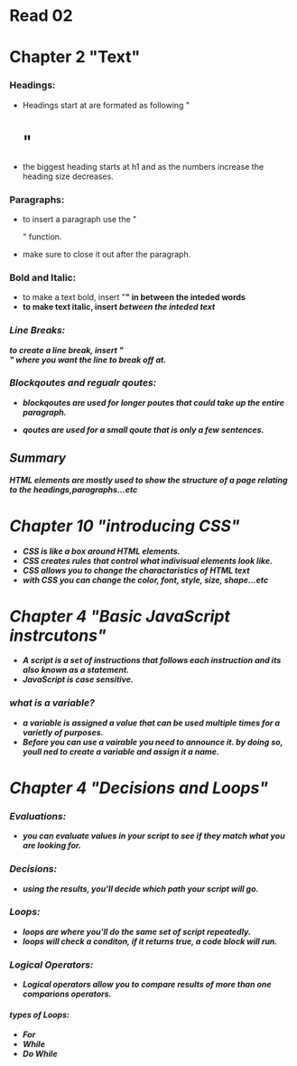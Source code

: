 # Read 02

# Chapter 2 "Text"
### Headings:
- Headings start at are formated as following "<h1>"
- the biggest heading starts at h1 and as the numbers increase the heading size decreases.
### Paragraphs:
- to insert a paragraph use the "<p>" function.
- make sure to close it out after the paragraph.
### Bold and Italic:
- to make a text bold, insert "<b>" in between the inteded words
- to make text italic, insert <i> between the inteded text
### Line Breaks:
to create a line break, insert "<br/>" where you want the line to break off at.
### Blockqoutes and regualr qoutes:
- blockqoutes are used for longer poutes that could take up the entire paragraph.
- <p> qoutes are used for a small qoute that is only a few sentences.
## Summary
**HTML elements are mostly used to show the structure of a page relating to the headings,paragraphs...etc**


# Chapter 10 "introducing CSS"
- CSS is like a box around HTML elements.
- CSS creates rules that control what indivisual elements look like.
- CSS allows you to change the charactaristics of HTML text 
- with CSS you can change the color, font, style, size, shape...etc 



# Chapter 4 "Basic JavaScript instrcutons"
- A script is a set of instructions that follows each instruction and its also known as a statement.
- JavaScript is case sensitive.
### what is a variable?
- a variable is assigned a value that can be used multiple times for a varietly of purposes.
- Before you can use a vairable you need to announce it. by doing so, youll ned to create a variable and assign it a name.



# Chapter 4 "Decisions and Loops"
### Evaluations:
- you can evaluate values in your script to see if they match what you are looking for.
### Decisions:
- using the results, you'll decide which path your script will go.
### Loops:
- loops are where you'll do the same set of script repeatedly.
- loops will check a conditon, if it returns true, a code block will run.
### Logical Operators:
- Logical operators allow you to compare results of more than one comparions operators.

#### types of Loops:
- For
- While
- Do While